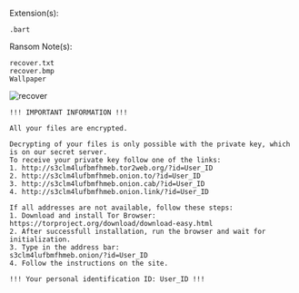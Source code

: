 Extension(s): 
```
.bart
```
Ransom Note(s): 
```
recover.txt
recover.bmp
Wallpaper
```
![recover](https://github.com/user-attachments/assets/8af891cc-c33b-4fa8-ae95-1cb6888279fe)
```
!!! IMPORTANT INFORMATION !!!

All your files are encrypted.

Decrypting of your files is only possible with the private key, which is on our secret server.
To receive your private key follow one of the links:
1. http://s3clm4lufbmfhmeb.tor2web.org/?id=User_ID
2. http://s3clm4lufbmfhmeb.onion.to/?id=User_ID
3. http://s3clm4lufbmfhmeb.onion.cab/?id=User_ID
4. http://s3clm4lufbmfhmeb.onion.link/?id=User_ID

If all addresses are not available, follow these steps:
1. Download and install Tor Browser: https://torproject.org/download/download-easy.html
2. After successfull installation, run the browser and wait for initialization.
3. Type in the address bar:
s3clm4lufbmfhmeb.onion/?id=User_ID
4. Follow the instructions on the site.

!!! Your personal identification ID: User_ID !!!
```
